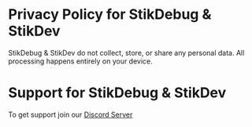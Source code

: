# Privacy Policy for StikDebug & StikDev
StikDebug & StikDev do not collect, store, or share any personal data. All processing happens entirely on your device.

# Support for StikDebug & StikDev
To get support join our [Discord Server](https://discord.gg/mACqxMxP3X)

